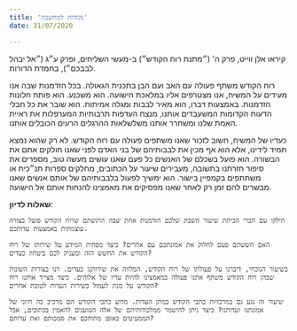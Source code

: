 ```yaml
---
title: 'נקודות למחשבה'
date: 31/07/2020

---
```


קיראו אלן ווייט, פרק ה' (״מתנת רוח הקודש״) ב-מעשי השליחים, ופרק ע״ג (״אל יבהל לבבכם״), בחמדת הדורות.

רוח הקודש משתף פעולה עם האב ועם הבן בתכנית הגאולה. בכל הזדמנות שבה אנו מעידים על המשיח, אנו מצטרפים אליו במלאכת הישועה. הוא משכנע. הוא פותח חלונות הזדמנות. באמצעות דברו, הוא מאיר לבבות ומגלה אמיתות. הוא שובר את כל חבלי הדעות הקדומות המשעבדים אותנו, מנצח העדפות תרבותיות המערפלות את ראיית האמת שלנו ומשחרר אותנו משלשלאות ההרגלים הרעים הכובלים אותנו.

כעדיו של המשיח, חשוב לזכור שאנו משתפים פעולה עם רוח הקודש. לא רק שהוא נמצא תמיד לידינו, אלא הוא אף מכין את לבבותיהם של בני האדם לפני שאנו חולקים אתם את הבשורה. הוא פועל בשכלם של האנשים כל פעם שאנו עושים מעשה טוב, מספרים את סיפור חזרתנו בתשובה, מעבירים שיעור על הכתובים, מחלקים ספרות תנ״כית או משתתפים בקמפיין בישור. הוא ימשיך לפעול בלבבותיהם של אותם אנשים שאנו מבשרים להם זמן רק לאחר שאנו מפסיקים את מאמצינו להנחות אותם אל הישועה.

**שאלות לדיון**:

`חילקו עם חברי הכיתת שיעור השבת שלכם הזדמנות אחת שבה הרגשתם שרוח הקודש פועל בצורה עוצמתית באמצעות עדותכם.`

`האם חששתם פעם לחלוק את אמונתכם עם אחרים? כיצד מפחית המידע על שירותו של רוח הקודש את החשש הזה ומעניק לכם ביטחון כעדים?`

`בשיעור הנוכחי, דיברנו על פעולתו של רוח הקודש, המלווה את שירותנו כעדים. דנו בצורות השונות שבהן רוח הקודש משתף אתנו פעולה במאמצינו להיות עדיו של אלוהים. כיצד מצייד אותנו רוח הקודש על מנת לעמול בשירות העדות לטובת אחרים?`

`שיעור זה נגע גם במרכזיות כתבי הקודש במתן העדות. מדוע כתבי הקודש הם מרכיב כה חיוני של אמונתנו ועדותנו? כיצד ניתן להישמר ממלכודותיהם של אלה הטוענים להאמין בכתובים, אבל הממעיטים באופן מתוחכם את סמכותם ואת עדותם?`